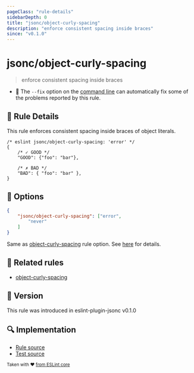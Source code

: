 ```yaml
---
pageClass: "rule-details"
sidebarDepth: 0
title: "jsonc/object-curly-spacing"
description: "enforce consistent spacing inside braces"
since: "v0.1.0"
---
```


# jsonc/object-curly-spacing

> enforce consistent spacing inside braces

- :wrench: The `--fix` option on the [command line](https://eslint.org/docs/user-guide/command-line-interface#fixing-problems) can automatically fix some of the problems reported by this rule.

## :book: Rule Details

This rule enforces consistent spacing inside braces of object literals.

<eslint-code-block fix>

<!-- eslint-skip -->

```json5
/* eslint jsonc/object-curly-spacing: 'error' */
{
    /* ✓ GOOD */
    "GOOD": {"foo": "bar"},

    /* ✗ BAD */
    "BAD": { "foo": "bar" },
}
```

</eslint-code-block>

## :wrench: Options

```json
{
    "jsonc/object-curly-spacing": ["error",
        "never"
    ]
}
```

Same as [object-curly-spacing] rule option. See [here](https://eslint.org/docs/rules/object-curly-spacing#options) for details.

## :couple: Related rules

- [object-curly-spacing]

[object-curly-spacing]: https://eslint.org/docs/rules/object-curly-spacing

## :rocket: Version

This rule was introduced in eslint-plugin-jsonc v0.1.0

## :mag: Implementation

- [Rule source](https://github.com/ota-meshi/eslint-plugin-jsonc/blob/master/lib/rules/object-curly-spacing.ts)
- [Test source](https://github.com/ota-meshi/eslint-plugin-jsonc/blob/master/tests/lib/rules/object-curly-spacing.ts)

<sup>Taken with ❤️ [from ESLint core](https://eslint.org/docs/rules/object-curly-spacing)</sup>
